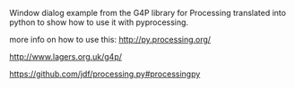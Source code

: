 Window dialog example from the G4P library for Processing translated into python to show how to use it with pyprocessing.

more info on how to use this:
http://py.processing.org/

http://www.lagers.org.uk/g4p/

https://github.com/jdf/processing.py#processingpy